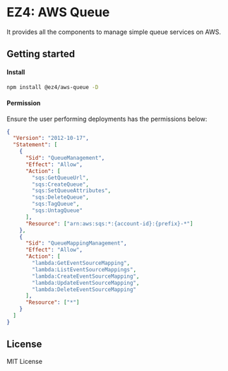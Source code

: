 # EZ4: AWS Queue

It provides all the components to manage simple queue services on AWS.

## Getting started

#### Install

```sh
npm install @ez4/aws-queue -D
```

#### Permission

Ensure the user performing deployments has the permissions below:

```json
{
  "Version": "2012-10-17",
  "Statement": [
    {
      "Sid": "QueueManagement",
      "Effect": "Allow",
      "Action": [
        "sqs:GetQueueUrl",
        "sqs:CreateQueue",
        "sqs:SetQueueAttributes",
        "sqs:DeleteQueue",
        "sqs:TagQueue",
        "sqs:UntagQueue"
      ],
      "Resource": ["arn:aws:sqs:*:{account-id}:{prefix}-*"]
    },
    {
      "Sid": "QueueMappingManagement",
      "Effect": "Allow",
      "Action": [
        "lambda:GetEventSourceMapping",
        "lambda:ListEventSourceMappings",
        "lambda:CreateEventSourceMapping",
        "lambda:UpdateEventSourceMapping",
        "lambda:DeleteEventSourceMapping"
      ],
      "Resource": ["*"]
    }
  ]
}
```

## License

MIT License
